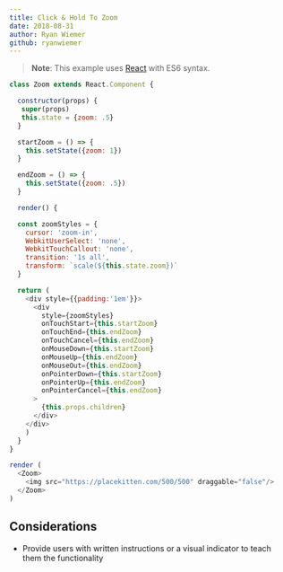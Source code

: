 ```yaml
---
title: Click & Hold To Zoom
date: 2018-08-31
author: Ryan Wiemer
github: ryanwiemer
---
```


> **Note**: This example uses [React](https://reactjs.org/) with ES6 syntax.

```javascript
class Zoom extends React.Component {

  constructor(props) {
   super(props)
   this.state = {zoom: .5}
  }

  startZoom = () => {
    this.setState({zoom: 1})
  }

  endZoom = () => {
    this.setState({zoom: .5})
  }

  render() {

  const zoomStyles = {
    cursor: 'zoom-in',
    WebkitUserSelect: 'none',
    WebkitTouchCallout: 'none',
    transition: '1s all',
    transform: `scale(${this.state.zoom})`
  }

  return (
    <div style={{padding:'1em'}}>
      <div
        style={zoomStyles}
        onTouchStart={this.startZoom}
        onTouchEnd={this.endZoom}
        onTouchCancel={this.endZoom}
        onMouseDown={this.startZoom}
        onMouseUp={this.endZoom}
        onMouseOut={this.endZoom}
        onPointerDown={this.startZoom}
        onPointerUp={this.endZoom}
        onPointerCancel={this.endZoom}
      >
        {this.props.children}  
      </div>
    </div>
    )
  }
}

render (
  <Zoom>
    <img src="https://placekitten.com/500/500" draggable="false"/>
  </Zoom>
)
```

## Considerations
* Provide users with written instructions or a visual indicator to teach them the functionality
